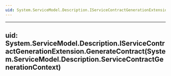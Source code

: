 ```yaml
---
uid: System.ServiceModel.Description.IServiceContractGenerationExtension
---
```


---
uid: System.ServiceModel.Description.IServiceContractGenerationExtension.GenerateContract(System.ServiceModel.Description.ServiceContractGenerationContext)
---
